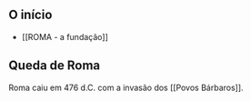 ## O início
- [[ROMA - a fundação]]


## Queda de Roma
Roma caiu em 476 d.C. com a invasão dos [[Povos Bárbaros]]. 